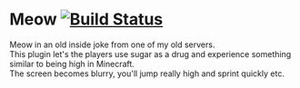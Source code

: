 # Meow [![Build Status](https://travis-ci.org/Carlgo11/meow.svg?branch=master)](https://travis-ci.org/Carlgo11/meow)

Meow in an old inside joke from one of my old servers.  
This plugin let's the players use sugar as a drug and experience something similar to being high in Minecraft.  
The screen becomes blurry, you'll jump really high and sprint quickly etc.
